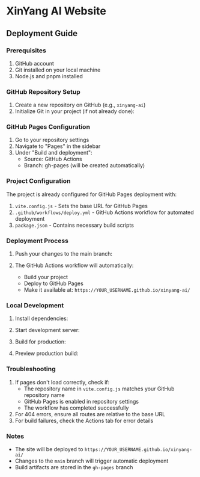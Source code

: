 # XinYang AI Website

## Deployment Guide

### Prerequisites
1. GitHub account
2. Git installed on your local machine
3. Node.js and pnpm installed

### GitHub Repository Setup
1. Create a new repository on GitHub (e.g., `xinyang-ai`)
2. Initialize Git in your project (if not already done):
   

### GitHub Pages Configuration
1. Go to your repository settings
2. Navigate to "Pages" in the sidebar
3. Under "Build and deployment":
   - Source: GitHub Actions
   - Branch: gh-pages (will be created automatically)

### Project Configuration
The project is already configured for GitHub Pages deployment with:
1. `vite.config.js` - Sets the base URL for GitHub Pages
2. `.github/workflows/deploy.yml` - GitHub Actions workflow for automated deployment
3. `package.json` - Contains necessary build scripts

### Deployment Process
1. Push your changes to the main branch:
   
2. The GitHub Actions workflow will automatically:
   - Build your project
   - Deploy to GitHub Pages
   - Make it available at: `https://YOUR_USERNAME.github.io/xinyang-ai/`

### Local Development
1. Install dependencies:
   
2. Start development server:
   
3. Build for production:
   
4. Preview production build:
   

### Troubleshooting
1. If pages don't load correctly, check if:
   - The repository name in `vite.config.js` matches your GitHub repository name
   - GitHub Pages is enabled in repository settings
   - The workflow has completed successfully
2. For 404 errors, ensure all routes are relative to the base URL
3. For build failures, check the Actions tab for error details

### Notes
- The site will be deployed to `https://YOUR_USERNAME.github.io/xinyang-ai/`
- Changes to the `main` branch will trigger automatic deployment
- Build artifacts are stored in the `gh-pages` branch